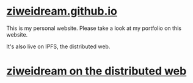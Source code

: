 #   [ziweidream.github.io ](https://ziweidream.github.io/#)
This is my personal website. Please take a look at my portfolio on this website.

It's also live on IPFS, the distributed web.
# [ziweidream on the distributed web](https://gateway.ipfs.io/ipfs/QmbKcANcntfWELitP4G6uu6CsfXYNfWQvRjmQjPcPcR4sX/)
